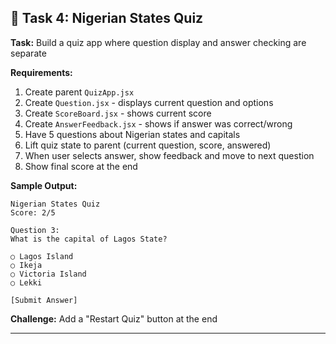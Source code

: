 ## 🎯 Task 4: Nigerian States Quiz

**Task:** Build a quiz app where question display and answer checking are separate

**Requirements:**
1. Create parent `QuizApp.jsx`
2. Create `Question.jsx` - displays current question and options
3. Create `ScoreBoard.jsx` - shows current score
4. Create `AnswerFeedback.jsx` - shows if answer was correct/wrong
5. Have 5 questions about Nigerian states and capitals
6. Lift quiz state to parent (current question, score, answered)
7. When user selects answer, show feedback and move to next question
8. Show final score at the end

**Sample Output:**
```
Nigerian States Quiz
Score: 2/5

Question 3:
What is the capital of Lagos State?

○ Lagos Island
○ Ikeja
○ Victoria Island
○ Lekki

[Submit Answer]
```

**Challenge:** Add a "Restart Quiz" button at the end

---